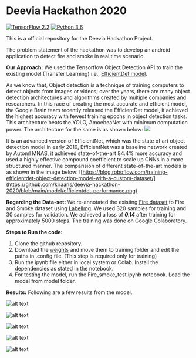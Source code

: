 # Deevia Hackathon 2020 

[![TensorFlow 2.2](https://img.shields.io/badge/TensorFlow-2.2-FF6F00?logo=tensorflow)](https://github.com/tensorflow/tensorflow/releases/tag/v2.2.0)
[![Python 3.6](https://img.shields.io/badge/Python-3.6-3776AB)](https://www.python.org/downloads/release/python-360/)

This is a official repository for the Deevia Hackathon Project.

The problem statement of the hackathon was to develop an android application to detect fire and smoke in real time scenario.

**Our Approach:** We used the Tensorflow Object Detection API to train the existing model (Transfer Learning) i.e., [EfficientDet model](http://download.tensorflow.org/models/object_detection/tf2/20200711/efficientdet_d0_coco17_tpu-32.tar.gz).

As we know that, Object detection is a technique of training computers to detect objects from images or videos; over the years, there are many object detection architectures and algorithms created by multiple companies and researchers. In this race of creating the most accurate and efficient model, the Google Brain team recently released the EfficientDet model, it achieved the highest accuracy with fewest training epochs in object detection tasks. This architecture beats the YOLO, AmoebeaNet with minimum computation power. The architecture for the same is as shown below:
![](https://1.bp.blogspot.com/-MQO5qKuTT8c/XpdE8_IwpsI/AAAAAAAAFtg/mSjhF2ws5FYxwcHN6h9_l5DqYzQlNYJwwCLcBGAsYHQ/s1600/image1.png)

It is an advanced version of EfficientNet, which was the state of art object detection model in early 2019, EfficientNet was a baseline network created by Automl MNAS, it achieved state-of-the-art 84.4% more accuracy and used a highly effective compound coefficient to scale up CNNs in a more structured manner.
The comparision of different state-of-the-art models is as shown in the image below:
![https://blog.roboflow.com/training-efficientdet-object-detection-model-with-a-custom-dataset/](https://github.com/kiraans/deevia-hackathon-2020/blob/main/model/efficientdet-performance.png)

**Regarding the Data-set:** We re-annotated the existing [Fire dataset](https://github.com/OlafenwaMoses/FireNET/releases/download/v1.0/fire-dataset.zip) to Fire and Smoke dataset using [LabelImg](https://github.com/tzutalin/labelImg). We used 320 samples for training and 30 samples for validation. 
We achieved a loss of ***0.14*** after training for approximately 5000 steps. The training was done on Google Colaboratory.

**Steps to Run the code:**
1. Clone the github repository.
2. Download the [weights](http://download.tensorflow.org/models/object_detection/tf2/20200711/efficientdet_d0_coco17_tpu-32.tar.gz) and move them to training folder and edit the paths in .config file. (This step is required only for training)
3. Run the ipynb file either in local system or Colab. Install the dependencies as stated in the notebook.
4. For testing the model, run the Fire_smoke_test.ipynb notebook. Load the model from model folder.

**Results:**
Following are a few results from the model.

![alt text](https://github.com/kiraans/deevia-hackathon-2020/blob/main/result-images/download%20(1).png "Results")

![alt text](https://github.com/kiraans/deevia-hackathon-2020/blob/main/result-images/download%20(3).png "Results")

![alt text](https://github.com/kiraans/deevia-hackathon-2020/blob/main/result-images/download%20(15).png "Results")

![alt text](https://github.com/kiraans/deevia-hackathon-2020/blob/main/result-images/download%20(6).png "Results")

![alt text](https://github.com/kiraans/deevia-hackathon-2020/blob/main/result-images/download%20(28).png "Results")
